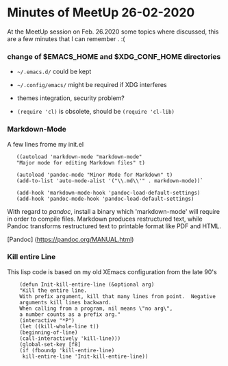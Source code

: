 <!-- $Id:$ -->

# Minutes of MeetUp 26-02-2020

At the MeetUp session on Feb. 26.2020 some topics where discussed,
this are a few minutes that I can remember . :(

###  change of $EMACS_HOME and $XDG_CONF_HOME directories

+  `~/.emacs.d/` could be kept
+  `~/.config/emacs/` might be required if XDG interferes
   
+   themes integration, security problem?
+  `(require 'cl)` is obsolete, should be `(require 'cl-lib)` 
  
###  Markdown-Mode

A few lines frome my init.el

```
   ((autoload 'markdown-mode "markdown-mode" 
   "Major mode for editing Markdown files" t)

   (autoload 'pandoc-mode "Minor Mode for Markdown" t)
   (add-to-list 'auto-mode-alist '("\\.md\\'" . markdown-mode))`
    
   (add-hook 'markdown-mode-hook 'pandoc-load-default-settings)
   (add-hook 'pandoc-mode-hook 'pandoc-load-default-settings)
```

With regard to *pandoc*, install a binary which 'markdown-mode'
will require in order to compile files.
Markdown produces restructured text, while Pandoc transforms restructured
text to printable format like PDF and HTML.

[Pandoc] (https://pandoc.org/MANUAL.html)

### Kill entire Line

 This lisp code is based on my old XEmacs configuration from the
  late 90's

```
    (defun Init-kill-entire-line (&optional arg)
    "Kill the entire line.
    With prefix argument, kill that many lines from point.  Negative
    arguments kill lines backward.
    When calling from a program, nil means \"no arg\",
    a number counts as a prefix arg."
    (interactive "*P")
    (let ((kill-whole-line t))
    (beginning-of-line)
    (call-interactively 'kill-line)))
    (global-set-key [f8]
    (if (fboundp 'kill-entire-line)
     kill-entire-line 'Init-kill-entire-line))
```

